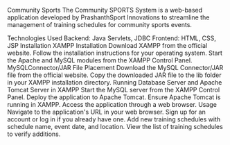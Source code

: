 Community Sports 
The Community SPORTS System is a web-based application developed by PrashanthSport Innovations to streamline the management of training schedules for community sports events.

Technologies Used
Backend: Java Servlets, JDBC
Frontend: HTML, CSS, JSP
Installation
XAMPP Installation
Download XAMPP from the official website.
Follow the installation instructions for your operating system.
Start the Apache and MySQL modules from the XAMPP Control Panel.
MySQLConnector/JAR File Placement
Download the MySQL Connector/JAR file from the official website.
Copy the downloaded JAR file to the lib folder in your XAMPP installation directory.
Running Database Server and Apache Tomcat Server in XAMPP
Start the MySQL server from the XAMPP Control Panel.
Deploy the application to Apache Tomcat. Ensure Apache Tomcat is running in XAMPP.
Access the application through a web browser.
Usage
Navigate to the application's URL in your web browser.
Sign up for an account or log in if you already have one.
Add new training schedules with schedule name, event date, and location.
View the list of training schedules to verify additions.
